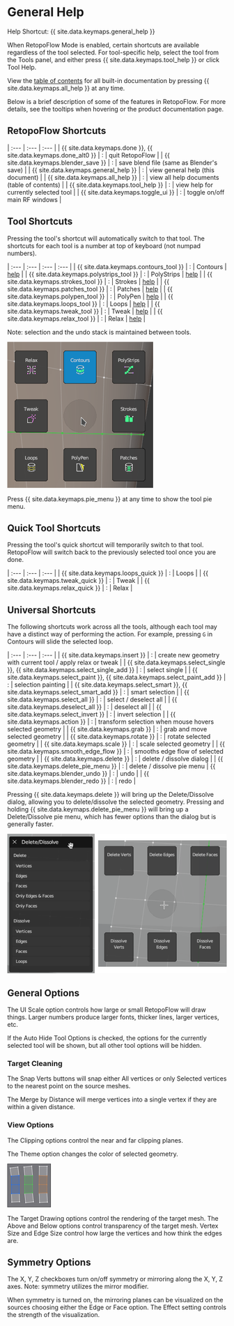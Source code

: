 # General Help

Help Shortcut: {{ site.data.keymaps.general_help }}

When RetopoFlow Mode is enabled, certain shortcuts are available regardless of the tool selected.
For tool-specific help, select the tool from the Tools panel, and either press {{ site.data.keymaps.tool_help }} or click Tool Help.

View the [table of contents](table_of_contents.md) for all built-in documentation by pressing {{ site.data.keymaps.all_help }} at any time.

Below is a brief description of some of the features in RetopoFlow.
For more details, see the tooltips when hovering or the product documentation page.


## RetopoFlow Shortcuts


| :--- | :--- | :--- |
| {{ site.data.keymaps.done }}, {{ site.data.keymaps.done_alt0 }} | : | quit RetopoFlow |
| {{ site.data.keymaps.blender_save }}   | : | save blend file (same as Blender's save) |
| {{ site.data.keymaps.general_help }}   | : | view general help (this document) |
| {{ site.data.keymaps.all_help }}       | : | view all help documents (table of contents) |
| {{ site.data.keymaps.tool_help }}      | : | view help for currently selected tool |
| {{ site.data.keymaps.toggle_ui }}      | : | toggle on/off main RF windows |

## Tool Shortcuts

Pressing the tool's shortcut will automatically switch to that tool.
The shortcuts for each tool is a number at top of keyboard (not numpad numbers).


| :--- | :--- | :--- | :--- |
| {{ site.data.keymaps.contours_tool }}   | : | Contours | [help](contours.md) |
| {{ site.data.keymaps.polystrips_tool }} | : | PolyStrips | [help](polystrips.md) |
| {{ site.data.keymaps.strokes_tool }}    | : | Strokes | [help](strokes.md) |
| {{ site.data.keymaps.patches_tool }}    | : | Patches | [help](patches.md) |
| {{ site.data.keymaps.polypen_tool }}    | : | PolyPen | [help](polypen.md) |
| {{ site.data.keymaps.loops_tool }}      | : | Loops | [help](loops.md) |
| {{ site.data.keymaps.tweak_tool }}      | : | Tweak | [help](tweak.md) |
| {{ site.data.keymaps.relax_tool }}      | : | Relax | [help](relax.md) |

Note: selection and the undo stack is maintained between tools.

![Pie menu](pie_menu.png)

Press {{ site.data.keymaps.pie_menu }} at any time to show the tool pie menu.


## Quick Tool Shortcuts

Pressing the tool's quick shortcut will temporarily switch to that tool.
RetopoFlow will switch back to the previously selected tool once you are done.


| :--- | :--- | :--- |
| {{ site.data.keymaps.loops_quick }} | : | Loops |
| {{ site.data.keymaps.tweak_quick }} | : | Tweak |
| {{ site.data.keymaps.relax_quick }} | : | Relax |


## Universal Shortcuts

The following shortcuts work across all the tools, although each tool may have a distinct way of performing the action.
For example, pressing `G` in Contours will slide the selected loop.


| :--- | :--- | :--- |
| {{ site.data.keymaps.insert }}                            | : | create new geometry with current tool / apply relax or tweak |
| {{ site.data.keymaps.select_single }}, {{ site.data.keymaps.select_single_add }}  | : | select single |
| {{ site.data.keymaps.select_paint }}, {{ site.data.keymaps.select_paint_add }}    | : | selection painting |
| {{ site.data.keymaps.select_smart }}, {{ site.data.keymaps.select_smart_add }}    | : | smart selection |
| {{ site.data.keymaps.select_all }}                        | : | select / deselect all |
| {{ site.data.keymaps.deselect_all }}                      | : | deselect all |
| {{ site.data.keymaps.select_invert }}                     | : | invert selection |
| {{ site.data.keymaps.action }}                            | : | transform selection when mouse hovers selected geometry |
| {{ site.data.keymaps.grab }}                              | : | grab and move selected geometry |
| {{ site.data.keymaps.rotate }}                            | : | rotate selected geometry |
| {{ site.data.keymaps.scale }}                             | : | scale selected geometry |
| {{ site.data.keymaps.smooth_edge_flow }}                  | : | smooths edge flow of selected geometry |
| {{ site.data.keymaps.delete }}                            | : | delete / dissolve dialog |
| {{ site.data.keymaps.delete_pie_menu }}                   | : | delete / dissolve pie menu
| {{ site.data.keymaps.blender_undo }}                      | : | undo |
| {{ site.data.keymaps.blender_redo }}                      | : | redo |

Pressing {{ site.data.keymaps.delete }} will bring up the Delete/Dissolve dialog, allowing you to delete/dissolve the selected geometry.
Pressing and holding {{ site.data.keymaps.delete_pie_menu }} will bring up a Delete/Dissolve pie menu, which has fewer options than the dialog but is generally faster.


![Delete dialog and pie menu](delete_dialog_pie.png)



## General Options

The UI Scale option controls how large or small RetopoFlow will draw things.
Larger numbers produce larger fonts, thicker lines, larger vertices, etc.

If the Auto Hide Tool Options is checked, the options for the currently selected tool will be shown, but all other tool options will be hidden.

<!-- The Maximize Area button will make the 3D view take up the entire Blender window, similar to pressing `Ctrl+Up` / `Shift+Space` / `Alt+F10`. -->




### Target Cleaning

The Snap Verts buttons will snap either All vertices or only Selected vertices to the nearest point on the source meshes.

The Merge by Distance will merge vertices into a single vertex if they are within a given distance.




### View Options

The Clipping options control the near and far clipping planes.

The Theme option changes the color of selected geometry.

![](help_themes.png)

The Target Drawing options control the rendering of the target mesh.
The Above and Below options control transparency of the target mesh.
Vertex Size and Edge Size control how large the vertices and how think the edges are.






## Symmetry Options

The X, Y, Z checkboxes turn on/off symmetry or mirroring along the X, Y, Z axes.
Note: symmetry utilizes the mirror modifier.

When symmetry is turned on, the mirroring planes can be visualized on the sources choosing either the Edge or Face option.
The Effect setting controls the strength of the visualization.